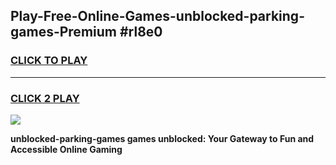 
## Play-Free-Online-Games-unblocked-parking-games-Premium #rl8e0
<h3>
<a href="https://premium.freeplayer.one?title=unblocked-parking-games&ref=8M">CLICK TO PLAY</a></h3>
<hr>

<h3>
<a href="https://premium.freeplayer.one?title=unblocked-parking-games&ref=8M">CLICK 2 PLAY</a>
  
</h3>

<a href="https://premium.freeplayer.one?title=unblocked-parking-games&ref=8M"><img src="https://clearcache.store/games.png"></a>


**unblocked-parking-games games unblocked: Your Gateway to Fun and Accessible Online Gaming**
